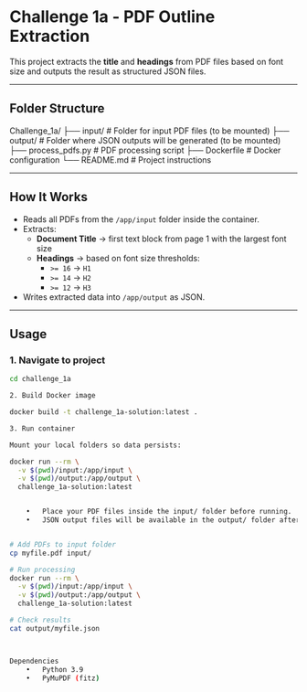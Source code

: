 # Challenge 1a - PDF Outline Extraction

This project extracts the **title** and **headings** from PDF files based on font size and outputs the result as structured JSON files.

---

## **Folder Structure**

Challenge_1a/
├── input/               # Folder for input PDF files (to be mounted)
├── output/              # Folder where JSON outputs will be generated (to be mounted)
├── process_pdfs.py      # PDF processing script
├── Dockerfile           # Docker configuration
└── README.md            # Project instructions


---

## **How It Works**
- Reads all PDFs from the `/app/input` folder inside the container.
- Extracts:
  - **Document Title** → first text block from page 1 with the largest font size
  - **Headings** → based on font size thresholds:
    - `>= 16` → `H1`
    - `>= 14` → `H2`
    - `>= 12` → `H3`
- Writes extracted data into `/app/output` as JSON.

---

## **Usage**

### **1. Navigate to project**
```bash
cd challenge_1a

2. Build Docker image

docker build -t challenge_1a-solution:latest .

3. Run container

Mount your local folders so data persists:

docker run --rm \
  -v $(pwd)/input:/app/input \
  -v $(pwd)/output:/app/output \
  challenge_1a-solution:latest


  	•	Place your PDF files inside the input/ folder before running.
	•	JSON output files will be available in the output/ folder after processing.


# Add PDFs to input folder
cp myfile.pdf input/

# Run processing
docker run --rm \
  -v $(pwd)/input:/app/input \
  -v $(pwd)/output:/app/output \
  challenge_1a-solution:latest

# Check results
cat output/myfile.json



Dependencies
	•	Python 3.9
	•	PyMuPDF (fitz)
